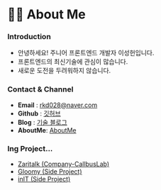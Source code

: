 # 🙋‍♂️ About Me

### Introduction

- 안녕하세요! 주니어 프론트엔드 개발자 이성헌입니다.
- 프론트엔드의 최신기술에 관심이 많습니다.
- 새로운 도전을 두려워하지 않습니다.

### Contact & Channel

- **Email** : rkd028@naver.com
- **Github** : [깃허브](https://github.com/Lee-sungheon)
- **Blog** : [기술 블로그](https://velog.io/@rkd028)
- **AboutMe**: [AboutMe](https://velog.io/@rkd028/about)


### Ing Project...
- [Zaritalk (Company-CallbusLab)](https://zaritalk.com)
- [Gloomy (Side Project)](https://d1gbspr5q497yq.cloudfront.net)
- [inIT (Side Project)](https://github.com/InSSAFY/InSSAFY_Web)
